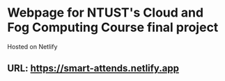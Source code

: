 # Webpage for NTUST's Cloud and Fog Computing Course final project

Hosted on Netlify

## URL: https://smart-attends.netlify.app
